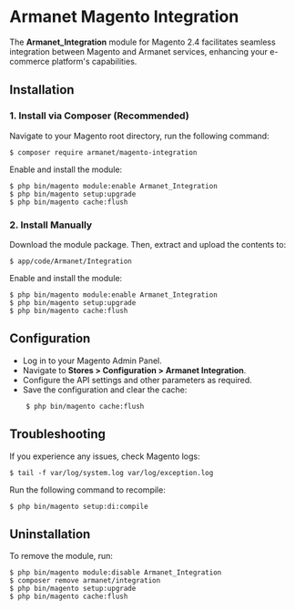 # Armanet Magento Integration

The **Armanet_Integration** module for Magento 2.4 facilitates seamless integration between Magento and Armanet services, enhancing your e-commerce platform's capabilities.

## Installation

### 1. Install via Composer (Recommended)
Navigate to your Magento root directory, run the following command:

    $ composer require armanet/magento-integration

Enable and install the module:

    $ php bin/magento module:enable Armanet_Integration
    $ php bin/magento setup:upgrade
    $ php bin/magento cache:flush


### 2. Install Manually
Download the module package. Then, extract and upload the contents to:

    $ app/code/Armanet/Integration

Enable and install the module:

    $ php bin/magento module:enable Armanet_Integration
    $ php bin/magento setup:upgrade
    $ php bin/magento cache:flush

## Configuration
* Log in to your Magento Admin Panel.
* Navigate to **Stores > Configuration > Armanet Integration**.
* Configure the API settings and other parameters as required.
* Save the configuration and clear the cache:

```
    $ php bin/magento cache:flush
```


## Troubleshooting
If you experience any issues, check Magento logs:

    $ tail -f var/log/system.log var/log/exception.log

Run the following command to recompile:

    $ php bin/magento setup:di:compile


## Uninstallation
To remove the module, run:

    $ php bin/magento module:disable Armanet_Integration
    $ composer remove armanet/integration
    $ php bin/magento setup:upgrade
    $ php bin/magento cache:flush
